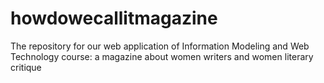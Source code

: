 # howdowecallitmagazine
The repository for our web application of Information Modeling and Web Technology course: a magazine about women writers and women literary critique
